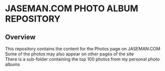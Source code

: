 # JASEMAN.COM PHOTO ALBUM REPOSITORY
## Overview
This repository contains the content for the Photos page on JASEMAN.COM<br/>
Some of the photos may also appear on other pages of the site<br/>
There is a sub-folder containing the top 100 photos from my personal photo albums<br/>
